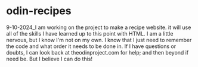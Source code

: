 # odin-recipes
9-10-2024_I am working on the project to make a recipe website.
it will use all of the skills I have learned up to this point with HTML. I am a little nervous, but I know I'm not on my own. I know that I just need to remember the code and what order it needs to be done in. If I have questions or doubts, I can look back at theodinproject.com for help; and then beyond if need be. But I believe I can do this!